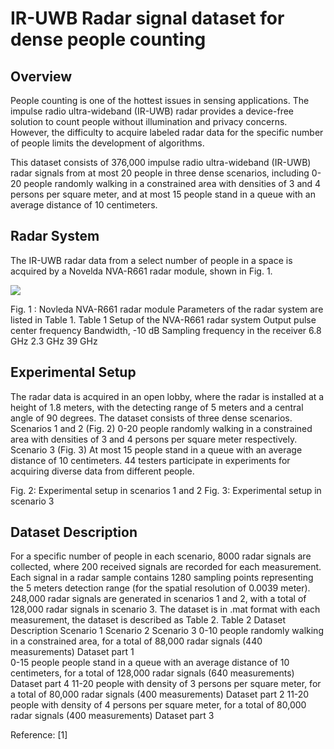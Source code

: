 IR-UWB Radar signal dataset for dense people counting 
==
Overview
--
People counting is one of the hottest issues in sensing applications. The impulse radio ultra-wideband (IR-UWB) radar provides a device-free solution to count people without illumination and privacy concerns. However, the difficulty to acquire labeled radar data for the specific number of people limits the development of algorithms. 

This dataset consists of 376,000 impulse radio ultra-wideband (IR-UWB) radar signals from at most 20 people in three dense scenarios, including 0-20 people randomly walking in a constrained area with densities of 3 and 4 persons per square meter, and at most 15 people stand in a queue with an average distance of 10 centimeters.

Radar System  
--
The IR-UWB radar data from a select number of people in a space is acquired by a Novelda NVA-R661 radar module, shown in Fig. 1. 

![](https://github.com/yangxiuzhu777/IR-UWB-Radar-Signal-Dataset-for-Dense-People-Counting/master/Fig1.png)  

Fig. 1 : Novleda NVA-R661 radar module
Parameters of the radar system are listed in Table 1.
Table 1 Setup of the NVA-R661 radar system
Output pulse center frequency	Bandwidth, -10 dB	Sampling frequency in the receiver
6.8 GHz	2.3 GHz	39 GHz

Experimental Setup
--
The radar data is acquired in an open lobby, where the radar is installed at a height of 1.8 meters, with the detecting range of 5 meters and a central angle of 90 degrees. The dataset consists of three dense scenarios.
Scenarios 1 and 2  (Fig. 2)
0-20 people randomly walking in a constrained area with densities of 3 and 4 persons per square meter respectively. 
Scenario 3  (Fig. 3)
At most 15 people stand in a queue with an average distance of 10 centimeters.
44 testers participate in experiments for acquiring diverse data from different people.
        
Fig. 2: Experimental setup in scenarios 1 and 2      Fig. 3: Experimental setup in scenario 3

Dataset Description
--
For a specific number of people in each scenario, 8000 radar signals are collected, where 200 received signals are recorded for each measurement. Each signal in a radar sample contains 1280 sampling points representing the 5 meters detection range (for the spatial resolution of 0.0039 meter). 248,000 radar signals are generated in scenarios 1 and 2, with a total of 128,000 radar signals in scenario 3. The dataset is in .mat format with each measurement, the dataset is described as Table 2.
Table 2 Dataset Description
Scenario 1	Scenario 2	Scenario 3 
0-10 people randomly walking in a constrained area, for a total of 88,000 radar signals (440 measurements)
Dataset part 1	
0-15 people people stand in a queue with an average distance of 10 centimeters, for a total of 128,000 radar signals (640 measurements)
Dataset part 4
11-20 people with density of 3 persons per square meter, for a total of 80,000 radar signals (400 measurements)
Dataset part 2	11-20 people with density of 4 persons per square meter, for a total of 80,000 radar signals (400 measurements)
Dataset part 3	


Reference:
[1] 
